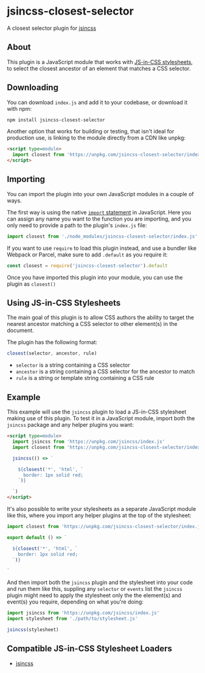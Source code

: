 # jsincss-closest-selector

A closest selector plugin for [jsincss](https://github.com/tomhodgins/jsincss)

## About

This plugin is a JavaScript module that works with [JS-in-CSS stylesheets](https://responsive.style/theory/what-is-a-jic-stylesheet.html), to select the closest ancestor of an element that matches a CSS selector.

## Downloading

You can download `index.js` and add it to your codebase, or download it with npm:

```bash
npm install jsincss-closest-selector
```

Another option that works for building or testing, that isn't ideal for production use, is linking to the module directly from a CDN like unpkg:

```html
<script type=module>
  import closest from 'https://unpkg.com/jsincss-closest-selector/index.js'
</script>
```

## Importing

You can import the plugin into your own JavaScript modules in a couple of ways.

The first way is using the native [`import` statement](https://developer.mozilla.org/en-US/docs/Web/JavaScript/Reference/Statements/import) in JavaScript. Here you can assign any name you want to the function you are importing, and you only need to provide a path to the plugin's `index.js` file:

```js
import closest from './node_modules/jsincss-closest-selector/index.js'
```

If you want to use `require` to load this plugin instead, and use a bundler like Webpack or Parcel, make sure to add `.default` as you require it:

```js
const closest = require('jsincss-closest-selector').default
```

Once you have imported this plugin into your module, you can use the plugin as `closest()`

## Using JS-in-CSS Stylesheets

The main goal of this plugin is to allow CSS authors the ability to target the nearest ancestor matching a CSS selector to other element(s) in the document.

The plugin has the following format:

```js
closest(selector, ancestor, rule)
```

- `selector` is a string containing a CSS selector
- `ancestor` is a string containing a CSS selector for the ancestor to match
- `rule` is a string or template string containing a CSS rule

## Example

This example will use the `jsincss` plugin to load a JS-in-CSS stylesheet making use of this plugin. To test it in a JavaScript module, import both the `jsincss` package and any helper plugins you want:

```html
<script type=module>
  import jsincss from 'https://unpkg.com/jsincss/index.js'
  import closest from 'https://unpkg.com/jsincss-closest-selector/index.js'

  jsincss(() => `

    ${closest('*', 'html', `
      border: 1px solid red;
    `)}

  `)
</script>
```

It's also possible to write your stylesheets as a separate JavaScript module like this, where you import any helper plugins at the top of the stylesheet:

```js
import closest from 'https://unpkg.com/jsincss-closest-selector/index.js'

export default () => `

  ${closest('*', 'html', `
    border: 1px solid red;
  `)}

`
```

And then import both the `jsincss` plugin and the stylesheet into your code and run them like this, suppling any `selector` or `events` list the `jsincss` plugin might need to apply the stylesheet only the the element(s) and event(s) you require, depending on what you're doing:

```js
import jsincss from 'https://unpkg.com/jsincss/index.js'
import stylesheet from './path/to/stylesheet.js'

jsincss(stylesheet)
```

## Compatible JS-in-CSS Stylesheet Loaders

- [jsincss](https://github.com/tomhodgins/jsincss)